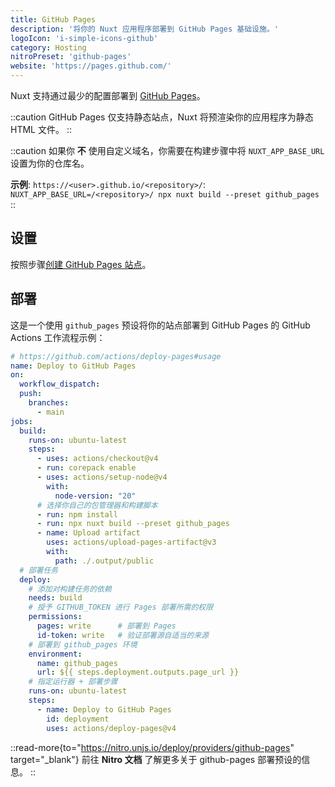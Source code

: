 ```yaml
---
title: GitHub Pages
description: '将你的 Nuxt 应用程序部署到 GitHub Pages 基础设施。'
logoIcon: 'i-simple-icons-github'
category: Hosting
nitroPreset: 'github-pages'
website: 'https://pages.github.com/'
---
```


Nuxt 支持通过最少的配置部署到 [GitHub Pages](https://pages.github.com/)。

::caution
GitHub Pages 仅支持静态站点，Nuxt 将预渲染你的应用程序为静态 HTML 文件。
::

::caution
如果你 **不** 使用自定义域名，你需要在构建步骤中将 `NUXT_APP_BASE_URL` 设置为你的仓库名。

**示例**: `https://<user>.github.io/<repository>/`: `NUXT_APP_BASE_URL=/<repository>/ npx nuxt build --preset github_pages`
::

## 设置

按照步骤[创建 GitHub Pages 站点](https://docs.github.com/en/pages/getting-started-with-github-pages/creating-a-github-pages-site)。

## 部署

这是一个使用 `github_pages` 预设将你的站点部署到 GitHub Pages 的 GitHub Actions 工作流程示例：

```yaml [.github/workflows/deploy.yml]
# https://github.com/actions/deploy-pages#usage
name: Deploy to GitHub Pages
on:
  workflow_dispatch:
  push:
    branches:
      - main
jobs:
  build:
    runs-on: ubuntu-latest
    steps:
      - uses: actions/checkout@v4
      - run: corepack enable
      - uses: actions/setup-node@v4
        with:
          node-version: "20"
      # 选择你自己的包管理器和构建脚本
      - run: npm install
      - run: npx nuxt build --preset github_pages
      - name: Upload artifact
        uses: actions/upload-pages-artifact@v3
        with:
          path: ./.output/public
  # 部署任务
  deploy:
    # 添加对构建任务的依赖
    needs: build
    # 授予 GITHUB_TOKEN 进行 Pages 部署所需的权限
    permissions:
      pages: write      # 部署到 Pages
      id-token: write   # 验证部署源自适当的来源
    # 部署到 github_pages 环境
    environment:
      name: github_pages
      url: ${{ steps.deployment.outputs.page_url }}
    # 指定运行器 + 部署步骤
    runs-on: ubuntu-latest
    steps:
      - name: Deploy to GitHub Pages
        id: deployment
        uses: actions/deploy-pages@v4
```

::read-more{to="https://nitro.unjs.io/deploy/providers/github-pages" target="_blank"}
前往 **Nitro 文档** 了解更多关于 github-pages 部署预设的信息。
::
